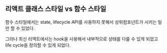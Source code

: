 ## 리액트 클래스 스타일 vs 함수 스타일



함수 스타일에서는 state, lifecycle API를 사용하지 못해서 상위컴포넌트가 시키는 일만 할 수 있었다.

그러나 최신 리액트에서는 hook을 사용해서 내부적으로 상태를 다룰 수 있게 되었고 life cycle을 정의할 수 있게 되었다.

